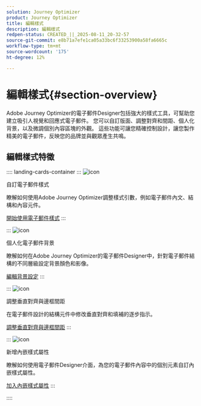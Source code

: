 ```yaml
---
solution: Journey Optimizer
product: Journey Optimizer
title: 編輯樣式
description: 編輯樣式
redpen-status: CREATED_||_2025-08-11_20-32-57
source-git-commit: e8b71a7efe1ca05a33bc6f33253900a58fa6665c
workflow-type: tm+mt
source-wordcount: '175'
ht-degree: 12%

---
```



# 編輯樣式{#section-overview}

Adobe Journey Optimizer的電子郵件Designer包括強大的樣式工具，可幫助您建立吸引人視覺和回應式電子郵件。 您可以自訂版面、調整對齊和間距、個人化背景，以及微調個別內容區塊的外觀。 這些功能可讓您精確控制設計，讓您製作精美的電子郵件，反映您的品牌並與觀眾產生共鳴。

## 編輯樣式特徵

:::: landing-cards-container
:::
![icon](https://cdn.experienceleague.adobe.com/icons/circle-play.svg)

自訂電子郵件樣式

瞭解如何使用Adobe Journey Optimizer調整樣式引數，例如電子郵件內文、結構和內容元件。

[開始使用電子郵件樣式](../using/email/get-started-email-style.md)
:::

:::
![icon](https://cdn.experienceleague.adobe.com/icons/bullseye.svg)

個人化電子郵件背景

瞭解如何在Adobe Journey Optimizer的電子郵件Designer中，針對電子郵件結構的不同層級設定背景顏色和影像。

[編輯背景設定](../using/email/backgrounds.md)
:::

:::
![icon](https://cdn.experienceleague.adobe.com/icons/list-check.svg)

調整垂直對齊與邊框間距

在電子郵件設計的結構元件中修改垂直對齊和填補的逐步指示。

[調整垂直對齊與邊框間距](../using/email/alignment-and-padding.md)
:::

:::
![icon](https://cdn.experienceleague.adobe.com/icons/code-branch.svg)

新增內嵌樣式屬性

瞭解如何使用電子郵件Designer介面，為您的電子郵件內容中的個別元素自訂內嵌樣式屬性。

[加入內嵌樣式屬性](../using/email/inline-styling.md)
:::

::::
